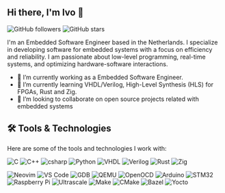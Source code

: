 <!--

## Hi there 👋

**IvoBrandao/IvoBrandao** is a ✨ _special_ ✨ repository because its `README.md` (this file) appears on your GitHub profile.

Here are some ideas to get you started:

- 🔭 I’m currently working on ...
- 🌱 I’m currently learning ...
- 👯 I’m looking to collaborate on ...
- 🤔 I’m looking for help with ...
- 💬 Ask me about ...
- 📫 How to reach me: ...
- ⚡ Fun fact: ...
-->


## Hi there, I'm Ivo 👋

![GitHub followers](https://img.shields.io/github/followers/IvoBrandao?label=Follow&style=social)
![GitHub stars](https://img.shields.io/github/stars/IvoBrandao?affiliations=OWNER%2CCOLLABORATOR&style=social)


I'm an Embedded Software Engineer based in the Netherlands. 
I specialize in developing software for embedded systems with a focus on efficiency and reliability. 
I am passionate about low-level programming, real-time systems, and optimizing hardware-software interactions.

- 🔭 I’m currently working as a Embedded Software Engineer.
- 🌱 I’m currently learning VHDL/Verilog, High-Level Synthesis (HLS) for FPGAs, Rust and Zig.
- 👯 I’m looking to collaborate on open source projects related with embedded systems

## 🛠️ Tools & Technologies

Here are some of the tools and technologies I work with:

![C](https://img.shields.io/badge/C-00599C?style=for-the-badge&logo=c&logoColor=white)
![C++](https://img.shields.io/badge/C++-00599C?style=for-the-badge&logo=c%2B%2B&logoColor=white)
![csharp](https://img.shields.io/badge/C%23-239120?style=for-the-badge&logo=c#&logoColor=white)
![Python](https://img.shields.io/badge/Python-3670A0?style=for-the-badge&logo=python&logoColor=ffdd54)
![VHDL](https://img.shields.io/badge/VHDL-FF6600?style=for-the-badge&logo=vhdl&logoColor=white)
![Verilog](https://img.shields.io/badge/Verilog-8A2BE2?style=for-the-badge&logo=verilog&logoColor=white)
![Rust](https://img.shields.io/badge/Rust-000000?style=for-the-badge&logo=rust&logoColor=white)
![Zig](https://img.shields.io/badge/Zig-EC915D?style=for-the-badge&logo=zig&logoColor=white)

![Neovim](https://img.shields.io/badge/Neovim-57A143?style=for-the-badge&logo=neovim&logoColor=white)
![VS Code](https://img.shields.io/badge/VS%20Code-007ACC?style=for-the-badge&logo=visual-studio-code&logoColor=white)
![GDB](https://img.shields.io/badge/GDB-0099CC?style=for-the-badge&logo=gnu&logoColor=white)
![QEMU](https://img.shields.io/badge/QEMU-FF6600?style=for-the-badge&logo=qemu&logoColor=white)
![OpenOCD](https://img.shields.io/badge/OpenOCD-0071C5?style=for-the-badge&logo=openocd&logoColor=white)
![Arduino](https://img.shields.io/badge/Arduino-00979D?style=for-the-badge&logo=arduino&logoColor=white)
![STM32](https://img.shields.io/badge/STM32-03234B?style=for-the-badge&logo=stm32&logoColor=white)
![Raspberry Pi](https://img.shields.io/badge/Raspberry%20Pi-A22846?style=for-the-badge&logo=raspberry%20pi&logoColor=white)
![Ultrascale](https://img.shields.io/badge/UltraScalePlus-132668?style=for-the-badge&logo=xilinx&logoColor=white)
![Make](https://img.shields.io/badge/Make-1E90FF?style=for-the-badge&logo=gnu&logoColor=white)
![CMake](https://img.shields.io/badge/CMake-064F8C?style=for-the-badge&logo=cmake&logoColor=white)
![Bazel](https://img.shields.io/badge/Bazel-76D275?style=for-the-badge&logo=bazel&logoColor=white)
![Yocto](https://img.shields.io/badge/Yocto-008080?style=for-the-badge&logo=yocto&logoColor=white)

